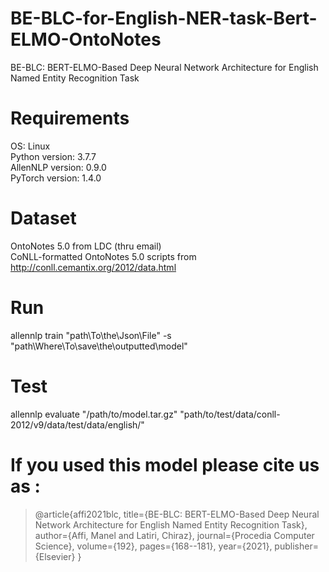 # BE-BLC-for-English-NER-task-Bert-ELMO-OntoNotes
BE-BLC: BERT-ELMO-Based Deep Neural Network Architecture
for English Named Entity Recognition Task
# Requirements
OS: Linux  
Python version: 3.7.7  
AllenNLP version: 0.9.0  
PyTorch version: 1.4.0  
# Dataset
OntoNotes 5.0 from LDC (thru email)  
CoNLL-formatted OntoNotes 5.0 scripts from http://conll.cemantix.org/2012/data.html  
# Run
allennlp train "path\To\the\Json\File" -s "path\Where\To\save\the\outputted\model"
# Test
allennlp evaluate "/path/to/model.tar.gz" "path/to/test/data/conll-2012/v9/data/test/data/english/"
# If you used this model please cite us as :
>@article{affi2021blc, title={BE-BLC: BERT-ELMO-Based Deep Neural Network Architecture for English Named Entity Recognition Task}, author={Affi, Manel and Latiri, Chiraz}, journal={Procedia Computer Science}, volume={192}, pages={168--181}, year={2021}, publisher={Elsevier} }
